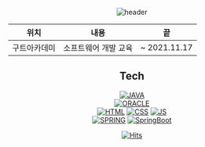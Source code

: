<div align="center">
 
![header](https://capsule-render.vercel.app/api?type=rounded&color=auto&height=300&section=header&text=SunhoKim&fontSize=90)

 | 위치 | 내용 | 끝 |
|:--------:|:--------:|:--------:|
| 구트아카데미 | 소프트웨어 개발 교육 |  ~ 2021.11.17 |

<h2>Tech</h2>

   [![JAVA](https://img.shields.io/badge/Java-007396?style=flat-square&logo=JAVA&logoColor=black)](github.com/kimsunho940904/TODO-List)<br>
   [![ORACLE](https://img.shields.io/badge/Oracle-F80000?style=flat-square&logo=Oracle&logoColor=black)](github.com/kimsunho940904/TODO-List)<br>
      [![HTML](https://img.shields.io/badge/HTML-E34F26?style=flat-square&logo=HTML&logoColor=black)](github.com/kimsunho940904/TODO-List)
            [![CSS](https://img.shields.io/badge/CSS-1572B6?style=flat-square&logo=CSS&logoColor=black)](github.com/kimsunho940904/TODO-List)
   [![JS](https://img.shields.io/badge/JavaScript-F7DF1E?style=flat-square&logo=JavaScript&logoColor=black)](github.com/kimsunho940904/TODO-List)<br>
      [![SPRING](https://img.shields.io/badge/Spring-6DB33F?style=flat-square&logo=Spring&logoColor=black)](github.com/kimsunho940904/TODO-List)
         [![SpringBoot](https://img.shields.io/badge/SpringBoot-6DB33F?style=flat-square&logo=SpringBoot&logoColor=black)](github.com/kimsunho940904/TODO-List)
 
[![Hits](https://hits.seeyoufarm.com/api/count/incr/badge.svg?url=https%3A%2F%2Fgithub.com%2Fkimsunho940904%2Fhit-counter&count_bg=%2379C83D&title_bg=%23555555&icon=&icon_color=%23E7E7E7&title=hits&edge_flat=false)](https://hits.seeyoufarm.com)
   

</div>
